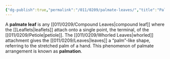 ```yaml
---
{"dg-publish":true,"permalink":"/011/0209/palmate-leaves/","title":"Palmately Compound Leaves","tags":["BIOL412"],"created":"2024-09-26T15:22:18.000-07:00","updated":"2025-01-22T00:47:57.616-08:00"}
---
```


A **palmate leaf** is any [[011/0209/Compound Leaves\|compound leaf]] where the [[Leaflets\|leaflets]] attach onto a single point, the terminal, of the [[011/0209/Petiole\|petiole]]. The [[011/0209/Whorled Leaves\|whorled]] attachment gives the [[011/0209/Leaves\|leaves]] a “palm”-like shape, referring to the stretched palm of a hand. This phenomenon of palmate arrangement is known as **palmation**.